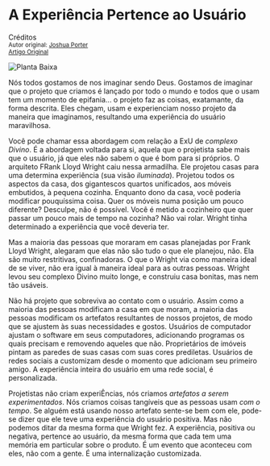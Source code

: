 A Experiência Pertence ao Usuário
=====================
Créditos<br/>
<small>Autor original: [Joshua Porter](http://52weeksofux.com/)<br/>[Artigo Original](http://52weeksofux.com/post/513417140/the-experience-belongs-to-the-user)</small>

![Planta Baixa](http://media.tumblr.com/tumblr_l0pzdiOoVR1qz8ohs.gif "Planta Baixa")

Nós todos gostamos de nos imaginar sendo Deus. Gostamos de imaginar que o projeto que criamos é lançado por todo o mundo e todos que o usam tem um momento de epifania... o projeto faz as coisas, exatamante, da forma descrita. Eles chegam, usam e experienciam nosso projeto da maneira que imaginamos, resultando uma experiência do usuário maravilhosa.

Você pode chamar essa abordagem com relação a ExU de *complexo Divino*. É a abordagem voltada para si, aquela que o projetista sabe mais que o usuário, já que eles não sabem o que é bom para si próprios. O arquiteto FRank Lloyd Wright caiu nessa armadilha. Ele projetou casas para uma determina experiência (sua visão *iluminada*). Projetou todos os aspectos da casa, dos gigantescos quartos unificados, aos móveis embutidos, à pequena cozinha. Enquanto dono da casa, você poderia modificar pouquíssima coisa. Quer os móveis numa posição um pouco diferente? Desculpe, não é possível. Você é metido a cozinheiro que quer passar um pouco mais de tempo na cozinha? Não vai rolar. Wright tinha determinado a experiência que você deveria ter.

Mas a maioria das pessoas que moraram em casas planejadas por Frank Lloyd Wright, alegaram que elas não são tudo o que ele planejou, não. Ela são muito restritivas, confinadoras. O que o Wright via como maneira ideal de se viver, não era igual à maneira ideal para as outras pessoas. Wright levou seu complexo Divino muito longe, e construiu casa bonitas, mas nem tão usáveis.

Não há projeto que sobreviva ao contato com o usuário. Assim como a maioria das pessoas modificam a casa em que moram, a maioria das pessoas modificam os artefatos resultantes de nossos projetos, de modo que se ajustem às suas necessidades e gostos. Usuários de computador ajustam o software em seus computadores, adicionando programas os quais precisam e removendo aqueles que não. Proprietários de imóveis pintam as paredes de suas casas com suas cores prediletas. Usuários de redes sociais a customizam desde o momento que adicionam seu primeiro amigo. A experiência inteira do usuário em uma rede social, é personalizada.

Projetistas não criam experiÊncias, nós criamos *artefatos a serem experimentados*. Nós criamos coisas tangíveis que as pessoas usam *com o tempo*. Se alguém está usando nosso artefato sente-se bem com ele, pode-se dizer que ele teve uma experiência do usuário positiva. Mas não podemos ditar da mesma forma que Wright fez. A experiência, positiva ou negativa, pertence ao usuário, da mesma forma que cada tem uma memória em particular sobre o produto. É um evento que aconteceu com eles, não com a gente. É uma internalização customizada.
